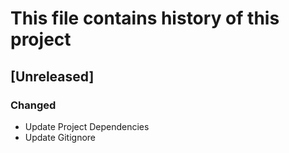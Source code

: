 # This file contains history of this project

## [Unreleased]
### Changed
- Update Project Dependencies
- Update Gitignore
